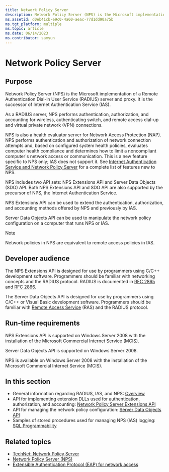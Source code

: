 ```yaml
---
title: Network Policy Server
description: Network Policy Server (NPS) is the Microsoft implementation of a Remote Authentication Dial-in User Service (RADIUS) server and proxy.
ms.assetid: d0eb41cb-e9c0-4a60-aeac-77d1dd90a75b
ms.tgt_platform: multiple
ms.topic: article
ms.date: 06/14/2023
ms.contributor: samyun
---
```


# Network Policy Server

## Purpose

Network Policy Server (NPS) is the Microsoft implementation of a Remote Authentication Dial-in User Service (RADIUS) server and proxy. It is the successor of Internet Authentication Service (IAS).

As a RADIUS server, NPS performs authentication, authorization, and accounting for wireless, authenticating switch, and remote access dial-up and virtual private network (VPN) connections.

NPS is also a health evaluator server for Network Access Protection (NAP). NPS performs authentication and authorization of network connection attempts and, based on configured system health policies, evaluates computer health compliance and determines how to limit a noncompliant computer's network access or communication. This is a new feature specific to NPS only; IAS does not support it. See [Internet Authentication Service and Network Policy Server](internet-authentication-service-vs-network-policy-server.md) for a complete list of features new to NPS.

NPS includes two API sets: NPS Extensions API and Server Data Objects (SDO) API. Both NPS Extensions API and SDO API are also supported by the precursor of NPS, the Internet Authentication Service.

NPS Extensions API can be used to extend the authentication, authorization, and accounting methods offered by NPS and previously by IAS.

Server Data Objects API can be used to manipulate the network policy configuration on a computer that runs NPS or IAS.

> [!Note]  
> Network policies in NPS are equivalent to remote access policies in IAS.

## Developer audience

The NPS Extensions API is designed for use by programmers using C/C++ development software. Programmers should be familiar with networking concepts and the RADIUS protocol. RADIUS is documented in [RFC 2865](https://www.ietf.org/rfc/rfc2865.txt) and [RFC 2866](https://www.ietf.org/rfc/rfc2866.txt).

The Server Data Objects API is designed for use by programmers using C/C++ or Visual Basic development software. Programmers should be familiar with [Remote Access Service](/windows/desktop/RRAS/remote-access-request-for-comments) (RAS) and the RADIUS protocol.

## Run-time requirements

NPS Extensions API is supported on Windows Server 2008 with the installation of the Microsoft Commercial Internet Service (MCIS).

Server Data Objects API is supported on Windows Server 2008.

NPS is available on Windows Server 2008 with the installation of the Microsoft Commercial Internet Service (MCIS).

## In this section

- General information regarding RADIUS, IAS, and NPS: [Overview](about-network-policy-server.md)
- API for implementing extension DLLs used for authentication, authorization, and accounting: [Network Policy Server Extensions API](ias-extensions.md)
- API for managing the network policy configuration: [Server Data Objects API](server-data-objects.md)
- Samples of stored procedures used for managing NPS (IAS) logging: [SQL Programmability](sql-programmability.md)

## Related topics

- [TechNet: Network Policy Server](/previous-versions/windows/it-pro/windows-server-2012-R2-and-2012/hh831683(v=ws.11))
- [Network Policy Server (NPS)](/windows-server/networking/technologies/nps/nps-top)
- [Extensible Authentication Protocol (EAP) for network access](/windows-server/networking/technologies/extensible-authentication-protocol/network-access)
